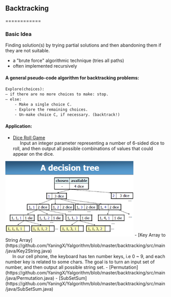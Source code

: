 ## Backtracking
============
### Basic Idea
Finding solution(s) by trying partial solutions and then abandoning them if they are not suitable.
- a "brute force" algorithmic technique (tries all paths)
- often implemented recursively
#### A general pseudo-code algorithm for backtracking problems:
```
Explore(choices):
– if there are no more choices to make: stop.
– else:
    - Make a single choice C.
    - Explore the remaining choices.
    - Un-make choice C, if necessary. (backtrack!)
```
#### Application:
- [Dice Roll Game](https://github.com/YaningX/Yalgorithm/blob/master/backtracking/src/main/java/DiceRollGame.java)<br>
&ensp; &ensp; Input an integer parameter representing a number of 6-sided dice to roll, and then output all possible combinations of values that could appear on the dice.<br>
<img src="https://github.com/YaningX/Yalgorithm/blob/master/docs/picture/backtracking/decisionTree.png" width="400"/>
- [Key Array to String Array](https://github.com/YaningX/Yalgorithm/blob/master/backtracking/src/main/java/Key2String.java)<br>
&ensp; &ensp; In our cell phone, the keyboard has ten number keys, i.e 0 ~ 9, and each number key is related to some chars. The goal is to turn an input set of number, and then output all possible string set.
- [Permutation](https://github.com/YaningX/Yalgorithm/blob/master/backtracking/src/main/java/Permutation.java)
- [SubSetSum](https://github.com/YaningX/Yalgorithm/blob/master/backtracking/src/main/java/SubSetSum.java)
